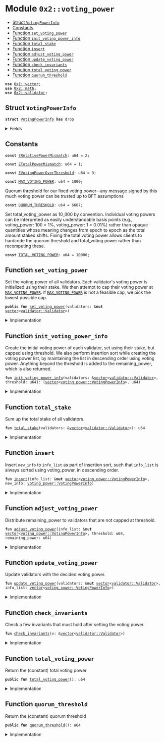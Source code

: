 
<a name="0x2_voting_power"></a>

# Module `0x2::voting_power`



-  [Struct `VotingPowerInfo`](#0x2_voting_power_VotingPowerInfo)
-  [Constants](#@Constants_0)
-  [Function `set_voting_power`](#0x2_voting_power_set_voting_power)
-  [Function `init_voting_power_info`](#0x2_voting_power_init_voting_power_info)
-  [Function `total_stake`](#0x2_voting_power_total_stake)
-  [Function `insert`](#0x2_voting_power_insert)
-  [Function `adjust_voting_power`](#0x2_voting_power_adjust_voting_power)
-  [Function `update_voting_power`](#0x2_voting_power_update_voting_power)
-  [Function `check_invariants`](#0x2_voting_power_check_invariants)
-  [Function `total_voting_power`](#0x2_voting_power_total_voting_power)
-  [Function `quorum_threshold`](#0x2_voting_power_quorum_threshold)


<pre><code><b>use</b> <a href="">0x1::vector</a>;
<b>use</b> <a href="math.md#0x2_math">0x2::math</a>;
<b>use</b> <a href="validator.md#0x2_validator">0x2::validator</a>;
</code></pre>



<a name="0x2_voting_power_VotingPowerInfo"></a>

## Struct `VotingPowerInfo`



<pre><code><b>struct</b> <a href="voting_power.md#0x2_voting_power_VotingPowerInfo">VotingPowerInfo</a> <b>has</b> drop
</code></pre>



<details>
<summary>Fields</summary>


<dl>
<dt>
<code>validator_index: u64</code>
</dt>
<dd>

</dd>
<dt>
<code><a href="voting_power.md#0x2_voting_power">voting_power</a>: u64</code>
</dt>
<dd>

</dd>
</dl>


</details>

<a name="@Constants_0"></a>

## Constants


<a name="0x2_voting_power_ERelativePowerMismatch"></a>



<pre><code><b>const</b> <a href="voting_power.md#0x2_voting_power_ERelativePowerMismatch">ERelativePowerMismatch</a>: u64 = 2;
</code></pre>



<a name="0x2_voting_power_ETotalPowerMismatch"></a>



<pre><code><b>const</b> <a href="voting_power.md#0x2_voting_power_ETotalPowerMismatch">ETotalPowerMismatch</a>: u64 = 1;
</code></pre>



<a name="0x2_voting_power_EVotingPowerOverThreshold"></a>



<pre><code><b>const</b> <a href="voting_power.md#0x2_voting_power_EVotingPowerOverThreshold">EVotingPowerOverThreshold</a>: u64 = 3;
</code></pre>



<a name="0x2_voting_power_MAX_VOTING_POWER"></a>



<pre><code><b>const</b> <a href="voting_power.md#0x2_voting_power_MAX_VOTING_POWER">MAX_VOTING_POWER</a>: u64 = 1000;
</code></pre>



<a name="0x2_voting_power_QUORUM_THRESHOLD"></a>

Quorum threshold for our fixed voting power--any message signed by this much voting power can be trusted
up to BFT assumptions


<pre><code><b>const</b> <a href="voting_power.md#0x2_voting_power_QUORUM_THRESHOLD">QUORUM_THRESHOLD</a>: u64 = 6667;
</code></pre>



<a name="0x2_voting_power_TOTAL_VOTING_POWER"></a>

Set total_voting_power as 10_000 by convention. Individual voting powers can be interpreted
as easily understandable basis points (e.g., voting_power: 100 = 1%, voting_power: 1 = 0.01%) rather than
opaque quantities whose meaning changes from epoch to epoch as the total amount staked shifts.
Fixing the total voting power allows clients to hardcode the quorum threshold and total_voting power rather
than recomputing these.


<pre><code><b>const</b> <a href="voting_power.md#0x2_voting_power_TOTAL_VOTING_POWER">TOTAL_VOTING_POWER</a>: u64 = 10000;
</code></pre>



<a name="0x2_voting_power_set_voting_power"></a>

## Function `set_voting_power`

Set the voting power of all validators.
Each validator's voting power is initialized using their stake. We then attempt to cap their voting power
at <code><a href="voting_power.md#0x2_voting_power_MAX_VOTING_POWER">MAX_VOTING_POWER</a></code>. If <code><a href="voting_power.md#0x2_voting_power_MAX_VOTING_POWER">MAX_VOTING_POWER</a></code> is not a feasible cap, we pick the lowest possible cap.


<pre><code><b>public</b> <b>fun</b> <a href="voting_power.md#0x2_voting_power_set_voting_power">set_voting_power</a>(validators: &<b>mut</b> <a href="">vector</a>&lt;<a href="validator.md#0x2_validator_Validator">validator::Validator</a>&gt;)
</code></pre>



<details>
<summary>Implementation</summary>


<pre><code><b>public</b> <b>fun</b> <a href="voting_power.md#0x2_voting_power_set_voting_power">set_voting_power</a>(validators: &<b>mut</b> <a href="">vector</a>&lt;Validator&gt;) {
    // If threshold_pct is too small, it's possible that even when all validators reach the threshold we still don't
    // have 100%. So we bound the threshold_pct <b>to</b> be always enough <b>to</b> find a solution.
    <b>let</b> threshold = <a href="math.md#0x2_math_min">math::min</a>(
        <a href="voting_power.md#0x2_voting_power_TOTAL_VOTING_POWER">TOTAL_VOTING_POWER</a>,
        <a href="math.md#0x2_math_max">math::max</a>(<a href="voting_power.md#0x2_voting_power_MAX_VOTING_POWER">MAX_VOTING_POWER</a>, divide_and_round_up(<a href="voting_power.md#0x2_voting_power_TOTAL_VOTING_POWER">TOTAL_VOTING_POWER</a>, <a href="_length">vector::length</a>(validators))),
    );
    <b>let</b> (info_list, remaining_power) = <a href="voting_power.md#0x2_voting_power_init_voting_power_info">init_voting_power_info</a>(validators, threshold);
    <a href="voting_power.md#0x2_voting_power_adjust_voting_power">adjust_voting_power</a>(&<b>mut</b> info_list, threshold, remaining_power);
    <a href="voting_power.md#0x2_voting_power_update_voting_power">update_voting_power</a>(validators, info_list);
    // TODO: We could consider removing this once we are confident about the code.
    <a href="voting_power.md#0x2_voting_power_check_invariants">check_invariants</a>(validators);
}
</code></pre>



</details>

<a name="0x2_voting_power_init_voting_power_info"></a>

## Function `init_voting_power_info`

Create the initial voting power of each validator, set using their stake, but capped using threshold.
We also perform insertion sort while creating the voting power list, by maintaining the list in
descending order using voting power.
Anything beyond the threshold is added to the remaining_power, which is also returned.


<pre><code><b>fun</b> <a href="voting_power.md#0x2_voting_power_init_voting_power_info">init_voting_power_info</a>(validators: &<a href="">vector</a>&lt;<a href="validator.md#0x2_validator_Validator">validator::Validator</a>&gt;, threshold: u64): (<a href="">vector</a>&lt;<a href="voting_power.md#0x2_voting_power_VotingPowerInfo">voting_power::VotingPowerInfo</a>&gt;, u64)
</code></pre>



<details>
<summary>Implementation</summary>


<pre><code><b>fun</b> <a href="voting_power.md#0x2_voting_power_init_voting_power_info">init_voting_power_info</a>(
    validators: &<a href="">vector</a>&lt;Validator&gt;,
    threshold: u64,
): (<a href="">vector</a>&lt;<a href="voting_power.md#0x2_voting_power_VotingPowerInfo">VotingPowerInfo</a>&gt;, u64) {
    <b>let</b> total_stake = <a href="voting_power.md#0x2_voting_power_total_stake">total_stake</a>(validators);
    <b>let</b> i = 0;
    <b>let</b> len = <a href="_length">vector::length</a>(validators);
    <b>let</b> total_power = 0;
    <b>let</b> result = <a href="">vector</a>[];
    <b>while</b> (i &lt; len) {
        <b>let</b> <a href="validator.md#0x2_validator">validator</a> = <a href="_borrow">vector::borrow</a>(validators, i);
        <b>let</b> stake = <a href="validator.md#0x2_validator_total_stake">validator::total_stake</a>(<a href="validator.md#0x2_validator">validator</a>);
        <b>let</b> adjusted_stake = (stake <b>as</b> u128) * (<a href="voting_power.md#0x2_voting_power_TOTAL_VOTING_POWER">TOTAL_VOTING_POWER</a> <b>as</b> u128) / (total_stake <b>as</b> u128);
        <b>let</b> <a href="voting_power.md#0x2_voting_power">voting_power</a> = <a href="math.md#0x2_math_min">math::min</a>((adjusted_stake <b>as</b> u64), threshold);
        <b>let</b> info = <a href="voting_power.md#0x2_voting_power_VotingPowerInfo">VotingPowerInfo</a> {
            validator_index: i,
            <a href="voting_power.md#0x2_voting_power">voting_power</a>,
        };
        <a href="voting_power.md#0x2_voting_power_insert">insert</a>(&<b>mut</b> result, info);
        total_power = total_power + <a href="voting_power.md#0x2_voting_power">voting_power</a>;
        i = i + 1;
    };
    (result, <a href="voting_power.md#0x2_voting_power_TOTAL_VOTING_POWER">TOTAL_VOTING_POWER</a> - total_power)
}
</code></pre>



</details>

<a name="0x2_voting_power_total_stake"></a>

## Function `total_stake`

Sum up the total stake of all validators.


<pre><code><b>fun</b> <a href="voting_power.md#0x2_voting_power_total_stake">total_stake</a>(validators: &<a href="">vector</a>&lt;<a href="validator.md#0x2_validator_Validator">validator::Validator</a>&gt;): u64
</code></pre>



<details>
<summary>Implementation</summary>


<pre><code><b>fun</b> <a href="voting_power.md#0x2_voting_power_total_stake">total_stake</a>(validators: &<a href="">vector</a>&lt;Validator&gt;): u64 {
    <b>let</b> i = 0;
    <b>let</b> len = <a href="_length">vector::length</a>(validators);
    <b>let</b> total_stake =0 ;
    <b>while</b> (i &lt; len) {
        total_stake = total_stake + <a href="validator.md#0x2_validator_total_stake">validator::total_stake</a>(<a href="_borrow">vector::borrow</a>(validators, i));
        i = i + 1;
    };
    total_stake
}
</code></pre>



</details>

<a name="0x2_voting_power_insert"></a>

## Function `insert`

Insert <code>new_info</code> to <code>info_list</code> as part of insertion sort, such that <code>info_list</code> is always sorted
using voting_power, in descending order.


<pre><code><b>fun</b> <a href="voting_power.md#0x2_voting_power_insert">insert</a>(info_list: &<b>mut</b> <a href="">vector</a>&lt;<a href="voting_power.md#0x2_voting_power_VotingPowerInfo">voting_power::VotingPowerInfo</a>&gt;, new_info: <a href="voting_power.md#0x2_voting_power_VotingPowerInfo">voting_power::VotingPowerInfo</a>)
</code></pre>



<details>
<summary>Implementation</summary>


<pre><code><b>fun</b> <a href="voting_power.md#0x2_voting_power_insert">insert</a>(info_list: &<b>mut</b> <a href="">vector</a>&lt;<a href="voting_power.md#0x2_voting_power_VotingPowerInfo">VotingPowerInfo</a>&gt;, new_info: <a href="voting_power.md#0x2_voting_power_VotingPowerInfo">VotingPowerInfo</a>) {
    <b>let</b> i = 0;
    <b>let</b> len = <a href="_length">vector::length</a>(info_list);
    <b>while</b> (i &lt; len && <a href="_borrow">vector::borrow</a>(info_list, i).<a href="voting_power.md#0x2_voting_power">voting_power</a> &gt; new_info.<a href="voting_power.md#0x2_voting_power">voting_power</a>) {
        i = i + 1;
    };
    <a href="_insert">vector::insert</a>(info_list, new_info, i);
}
</code></pre>



</details>

<a name="0x2_voting_power_adjust_voting_power"></a>

## Function `adjust_voting_power`

Distribute remaining_power to validators that are not capped at threshold.


<pre><code><b>fun</b> <a href="voting_power.md#0x2_voting_power_adjust_voting_power">adjust_voting_power</a>(info_list: &<b>mut</b> <a href="">vector</a>&lt;<a href="voting_power.md#0x2_voting_power_VotingPowerInfo">voting_power::VotingPowerInfo</a>&gt;, threshold: u64, remaining_power: u64)
</code></pre>



<details>
<summary>Implementation</summary>


<pre><code><b>fun</b> <a href="voting_power.md#0x2_voting_power_adjust_voting_power">adjust_voting_power</a>(info_list: &<b>mut</b> <a href="">vector</a>&lt;<a href="voting_power.md#0x2_voting_power_VotingPowerInfo">VotingPowerInfo</a>&gt;, threshold: u64, remaining_power: u64) {
    <b>let</b> i = 0;
    <b>let</b> len = <a href="_length">vector::length</a>(info_list);
    <b>while</b> (i &lt; len && remaining_power &gt; 0) {
        <b>let</b> v = <a href="_borrow_mut">vector::borrow_mut</a>(info_list, i);
        // planned is the amount of extra power we want <b>to</b> distribute <b>to</b> this <a href="validator.md#0x2_validator">validator</a>.
        <b>let</b> planned = divide_and_round_up(remaining_power, len - i);
        // target is the targeting power this <a href="validator.md#0x2_validator">validator</a> will reach, capped by threshold.
        <b>let</b> target = <a href="math.md#0x2_math_min">math::min</a>(threshold, v.<a href="voting_power.md#0x2_voting_power">voting_power</a> + planned);
        // actual is the actual amount of power we will be distributing <b>to</b> this <a href="validator.md#0x2_validator">validator</a>.
        <b>let</b> actual = <a href="math.md#0x2_math_min">math::min</a>(remaining_power, target - v.<a href="voting_power.md#0x2_voting_power">voting_power</a>);
        v.<a href="voting_power.md#0x2_voting_power">voting_power</a> = v.<a href="voting_power.md#0x2_voting_power">voting_power</a> + actual;
        <b>assert</b>!(v.<a href="voting_power.md#0x2_voting_power">voting_power</a> &lt;= threshold, <a href="voting_power.md#0x2_voting_power_EVotingPowerOverThreshold">EVotingPowerOverThreshold</a>);
        remaining_power = remaining_power - actual;
        i = i + 1;
    };
    <b>assert</b>!(remaining_power == 0, <a href="voting_power.md#0x2_voting_power_ETotalPowerMismatch">ETotalPowerMismatch</a>);
}
</code></pre>



</details>

<a name="0x2_voting_power_update_voting_power"></a>

## Function `update_voting_power`

Update validators with the decided voting power.


<pre><code><b>fun</b> <a href="voting_power.md#0x2_voting_power_update_voting_power">update_voting_power</a>(validators: &<b>mut</b> <a href="">vector</a>&lt;<a href="validator.md#0x2_validator_Validator">validator::Validator</a>&gt;, info_list: <a href="">vector</a>&lt;<a href="voting_power.md#0x2_voting_power_VotingPowerInfo">voting_power::VotingPowerInfo</a>&gt;)
</code></pre>



<details>
<summary>Implementation</summary>


<pre><code><b>fun</b> <a href="voting_power.md#0x2_voting_power_update_voting_power">update_voting_power</a>(validators: &<b>mut</b> <a href="">vector</a>&lt;Validator&gt;, info_list: <a href="">vector</a>&lt;<a href="voting_power.md#0x2_voting_power_VotingPowerInfo">VotingPowerInfo</a>&gt;) {
    <b>while</b> (!<a href="_is_empty">vector::is_empty</a>(&info_list)) {
        <b>let</b> <a href="voting_power.md#0x2_voting_power_VotingPowerInfo">VotingPowerInfo</a> {
            validator_index,
            <a href="voting_power.md#0x2_voting_power">voting_power</a>,
        } = <a href="_pop_back">vector::pop_back</a>(&<b>mut</b> info_list);
        <b>let</b> v = <a href="_borrow_mut">vector::borrow_mut</a>(validators, validator_index);
        <a href="validator.md#0x2_validator_set_voting_power">validator::set_voting_power</a>(v, <a href="voting_power.md#0x2_voting_power">voting_power</a>);
    };
    <a href="_destroy_empty">vector::destroy_empty</a>(info_list);
}
</code></pre>



</details>

<a name="0x2_voting_power_check_invariants"></a>

## Function `check_invariants`

Check a few invariants that must hold after setting the voting power.


<pre><code><b>fun</b> <a href="voting_power.md#0x2_voting_power_check_invariants">check_invariants</a>(v: &<a href="">vector</a>&lt;<a href="validator.md#0x2_validator_Validator">validator::Validator</a>&gt;)
</code></pre>



<details>
<summary>Implementation</summary>


<pre><code><b>fun</b> <a href="voting_power.md#0x2_voting_power_check_invariants">check_invariants</a>(v: &<a href="">vector</a>&lt;Validator&gt;) {
    // First check that the total voting power must be <a href="voting_power.md#0x2_voting_power_TOTAL_VOTING_POWER">TOTAL_VOTING_POWER</a>.
    <b>let</b> i = 0;
    <b>let</b> len = <a href="_length">vector::length</a>(v);
    <b>let</b> total = 0;
    <b>while</b> (i &lt; len) {
        <b>let</b> <a href="voting_power.md#0x2_voting_power">voting_power</a> = <a href="validator.md#0x2_validator_voting_power">validator::voting_power</a>(<a href="_borrow">vector::borrow</a>(v, i));
        total = total + <a href="voting_power.md#0x2_voting_power">voting_power</a>;
        i = i + 1;
    };
    <b>assert</b>!(total == <a href="voting_power.md#0x2_voting_power_TOTAL_VOTING_POWER">TOTAL_VOTING_POWER</a>, <a href="voting_power.md#0x2_voting_power_ETotalPowerMismatch">ETotalPowerMismatch</a>);

    // Second check that <b>if</b> <a href="validator.md#0x2_validator">validator</a> A's stake is larger than B's stake, A's voting power must be no less
    // than B's voting power; similarly, <b>if</b> A's stake is less than B's stake, A's voting power must be no larger
    // than B's voting power.
    <b>let</b> i = 0;
    <b>while</b> (i &lt; len) {
        <b>let</b> j = i + 1;
        <b>while</b> (j &lt; len) {
            <b>let</b> validator_i = <a href="_borrow">vector::borrow</a>(v, i);
            <b>let</b> validator_j = <a href="_borrow">vector::borrow</a>(v, j);
            <b>let</b> stake_i = <a href="validator.md#0x2_validator_total_stake">validator::total_stake</a>(validator_i);
            <b>let</b> stake_j = <a href="validator.md#0x2_validator_total_stake">validator::total_stake</a>(validator_j);
            <b>let</b> power_i = <a href="validator.md#0x2_validator_voting_power">validator::voting_power</a>(validator_i);
            <b>let</b> power_j = <a href="validator.md#0x2_validator_voting_power">validator::voting_power</a>(validator_j);
            <b>if</b> (stake_i &gt; stake_i) {
                <b>assert</b>!(power_i &gt;= power_j, <a href="voting_power.md#0x2_voting_power_ERelativePowerMismatch">ERelativePowerMismatch</a>);
            };
            <b>if</b> (stake_i &lt; stake_j) {
                <b>assert</b>!(power_i &lt;= power_j, <a href="voting_power.md#0x2_voting_power_ERelativePowerMismatch">ERelativePowerMismatch</a>);
            };
            j = j + 1;
        };
        i = i + 1;
    }
}
</code></pre>



</details>

<a name="0x2_voting_power_total_voting_power"></a>

## Function `total_voting_power`

Return the (constant) total voting power


<pre><code><b>public</b> <b>fun</b> <a href="voting_power.md#0x2_voting_power_total_voting_power">total_voting_power</a>(): u64
</code></pre>



<details>
<summary>Implementation</summary>


<pre><code><b>public</b> <b>fun</b> <a href="voting_power.md#0x2_voting_power_total_voting_power">total_voting_power</a>(): u64 {
    <a href="voting_power.md#0x2_voting_power_TOTAL_VOTING_POWER">TOTAL_VOTING_POWER</a>
}
</code></pre>



</details>

<a name="0x2_voting_power_quorum_threshold"></a>

## Function `quorum_threshold`

Return the (constant) quorum threshold


<pre><code><b>public</b> <b>fun</b> <a href="voting_power.md#0x2_voting_power_quorum_threshold">quorum_threshold</a>(): u64
</code></pre>



<details>
<summary>Implementation</summary>


<pre><code><b>public</b> <b>fun</b> <a href="voting_power.md#0x2_voting_power_quorum_threshold">quorum_threshold</a>(): u64 {
    <a href="voting_power.md#0x2_voting_power_QUORUM_THRESHOLD">QUORUM_THRESHOLD</a>
}
</code></pre>



</details>
